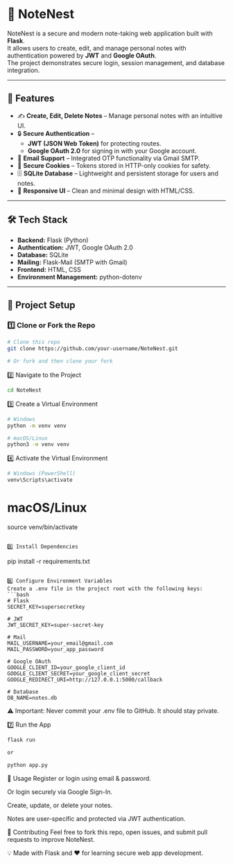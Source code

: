 # 📝 NoteNest

NoteNest is a secure and modern note-taking web application built with **Flask**.  
It allows users to create, edit, and manage personal notes with authentication powered by **JWT** and **Google OAuth**.  
The project demonstrates secure login, session management, and database integration.

---

## 🚀 Features

- ✍️ **Create, Edit, Delete Notes** – Manage personal notes with an intuitive UI.  
- 🔒 **Secure Authentication** –  
  - **JWT (JSON Web Token)** for protecting routes.  
  - **Google OAuth 2.0** for signing in with your Google account.  
- 📧 **Email Support** – Integrated OTP functionality via Gmail SMTP.  
- 🍪 **Secure Cookies** – Tokens stored in HTTP-only cookies for safety.  
- 🗄️ **SQLite Database** – Lightweight and persistent storage for users and notes.  
- 🎨 **Responsive UI** – Clean and minimal design with HTML/CSS.  

---

## 🛠️ Tech Stack

- **Backend:** Flask (Python)  
- **Authentication:** JWT, Google OAuth 2.0  
- **Database:** SQLite  
- **Mailing:** Flask-Mail (SMTP with Gmail)  
- **Frontend:** HTML, CSS  
- **Environment Management:** python-dotenv  

---

## 📂 Project Setup

### 1️⃣ Clone or Fork the Repo
```bash
# Clone this repo
git clone https://github.com/your-username/NoteNest.git

# Or fork and then clone your fork
```

2️⃣ Navigate to the Project
```bash
cd NoteNest
```

3️⃣ Create a Virtual Environment
```bash
# Windows
python -m venv venv

# macOS/Linux
python3 -m venv venv
```

4️⃣ Activate the Virtual Environment
```bash
# Windows (PowerShell)
venv\Scripts\activate
```

# macOS/Linux
source venv/bin/activate
```

5️⃣ Install Dependencies
```
pip install -r requirements.txt
```

6️⃣ Configure Environment Variables
Create a .env file in the project root with the following keys:
```bash
# Flask
SECRET_KEY=supersecretkey

# JWT
JWT_SECRET_KEY=super-secret-key

# Mail
MAIL_USERNAME=your_email@gmail.com
MAIL_PASSWORD=your_app_password

# Google OAuth
GOOGLE_CLIENT_ID=your_google_client_id
GOOGLE_CLIENT_SECRET=your_google_client_secret
GOOGLE_REDIRECT_URI=http://127.0.0.1:5000/callback

# Database
DB_NAME=notes.db
```
⚠️ Important: Never commit your .env file to GitHub. It should stay private.

7️⃣ Run the App
```bash
flask run

or

python app.py
```

📌 Usage
Register or login using email & password.

Or login securely via Google Sign-In.

Create, update, or delete your notes.

Notes are user-specific and protected via JWT authentication.

🤝 Contributing
Feel free to fork this repo, open issues, and submit pull requests to improve NoteNest.

💡 Made with Flask and ❤️ for learning secure web app development.
